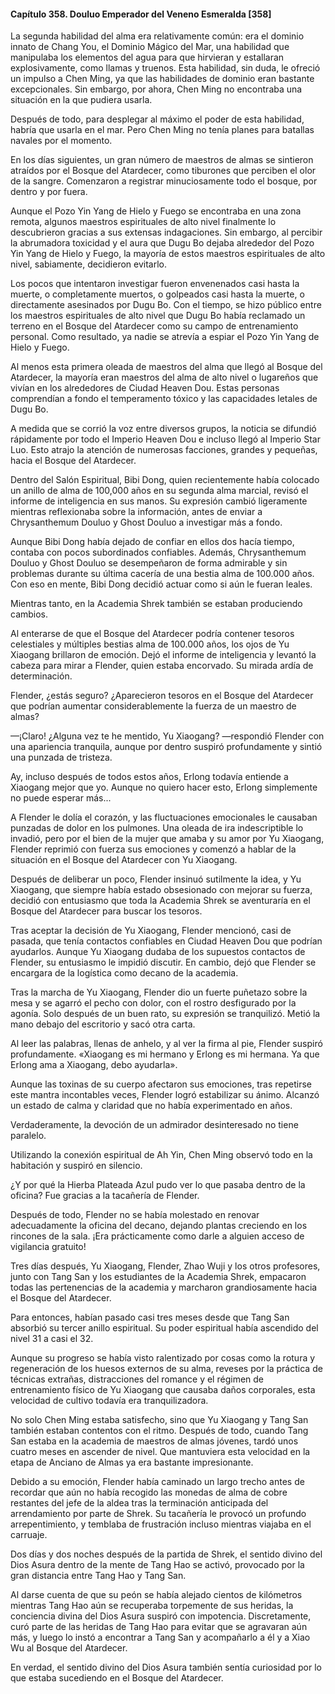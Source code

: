 
#### Capítulo 358. Douluo Emperador del Veneno Esmeralda [358]


La segunda habilidad del alma era relativamente común: era el dominio innato de Chang You, el Dominio Mágico del Mar, una habilidad que manipulaba los elementos del agua para que hirvieran y estallaran explosivamente, como llamas y truenos. Esta habilidad, sin duda, le ofreció un impulso a Chen Ming, ya que las habilidades de dominio eran bastante excepcionales. Sin embargo, por ahora, Chen Ming no encontraba una situación en la que pudiera usarla.

Después de todo, para desplegar al máximo el poder de esta habilidad, habría que usarla en el mar. Pero Chen Ming no tenía planes para batallas navales por el momento.

En los días siguientes, un gran número de maestros de almas se sintieron atraídos por el Bosque del Atardecer, como tiburones que perciben el olor de la sangre. Comenzaron a registrar minuciosamente todo el bosque, por dentro y por fuera.

Aunque el Pozo Yin Yang de Hielo y Fuego se encontraba en una zona remota, algunos maestros espirituales de alto nivel finalmente lo descubrieron gracias a sus extensas indagaciones. Sin embargo, al percibir la abrumadora toxicidad y el aura que Dugu Bo dejaba alrededor del Pozo Yin Yang de Hielo y Fuego, la mayoría de estos maestros espirituales de alto nivel, sabiamente, decidieron evitarlo.

Los pocos que intentaron investigar fueron envenenados casi hasta la muerte, o completamente muertos, o golpeados casi hasta la muerte, o directamente asesinados por Dugu Bo. Con el tiempo, se hizo público entre los maestros espirituales de alto nivel que Dugu Bo había reclamado un terreno en el Bosque del Atardecer como su campo de entrenamiento personal. Como resultado, ya nadie se atrevía a espiar el Pozo Yin Yang de Hielo y Fuego.

Al menos esta primera oleada de maestros del alma que llegó al Bosque del Atardecer, la mayoría eran maestros del alma de alto nivel o lugareños que vivían en los alrededores de Ciudad Heaven Dou. Estas personas comprendían a fondo el temperamento tóxico y las capacidades letales de Dugu Bo.

A medida que se corrió la voz entre diversos grupos, la noticia se difundió rápidamente por todo el Imperio Heaven Dou e incluso llegó al Imperio Star Luo. Esto atrajo la atención de numerosas facciones, grandes y pequeñas, hacia el Bosque del Atardecer.

Dentro del Salón Espiritual, Bibi Dong, quien recientemente había colocado un anillo de alma de 100,000 años en su segunda alma marcial, revisó el informe de inteligencia en sus manos. Su expresión cambió ligeramente mientras reflexionaba sobre la información, antes de enviar a Chrysanthemum Douluo y Ghost Douluo a investigar más a fondo.

Aunque Bibi Dong había dejado de confiar en ellos dos hacía tiempo, contaba con pocos subordinados confiables. Además, Chrysanthemum Douluo y Ghost Douluo se desempeñaron de forma admirable y sin problemas durante su última cacería de una bestia alma de 100.000 años. Con eso en mente, Bibi Dong decidió actuar como si aún le fueran leales.

Mientras tanto, en la Academia Shrek también se estaban produciendo cambios.

Al enterarse de que el Bosque del Atardecer podría contener tesoros celestiales y múltiples bestias alma de 100.000 años, los ojos de Yu Xiaogang brillaron de emoción. Dejó el informe de inteligencia y levantó la cabeza para mirar a Flender, quien estaba encorvado. Su mirada ardía de determinación.

Flender, ¿estás seguro? ¿Aparecieron tesoros en el Bosque del Atardecer que podrían aumentar considerablemente la fuerza de un maestro de almas?

—¡Claro! ¿Alguna vez te he mentido, Yu Xiaogang? —respondió Flender con una apariencia tranquila, aunque por dentro suspiró profundamente y sintió una punzada de tristeza.

Ay, incluso después de todos estos años, Erlong todavía entiende a Xiaogang mejor que yo. Aunque no quiero hacer esto, Erlong simplemente no puede esperar más...

A Flender le dolía el corazón, y las fluctuaciones emocionales le causaban punzadas de dolor en los pulmones. Una oleada de ira indescriptible lo invadió, pero por el bien de la mujer que amaba y su amor por Yu Xiaogang, Flender reprimió con fuerza sus emociones y comenzó a hablar de la situación en el Bosque del Atardecer con Yu Xiaogang.

Después de deliberar un poco, Flender insinuó sutilmente la idea, y Yu Xiaogang, que siempre había estado obsesionado con mejorar su fuerza, decidió con entusiasmo que toda la Academia Shrek se aventuraría en el Bosque del Atardecer para buscar los tesoros.

Tras aceptar la decisión de Yu Xiaogang, Flender mencionó, casi de pasada, que tenía contactos confiables en Ciudad Heaven Dou que podrían ayudarlos. Aunque Yu Xiaogang dudaba de los supuestos contactos de Flender, su entusiasmo le impidió discutir. En cambio, dejó que Flender se encargara de la logística como decano de la academia.

Tras la marcha de Yu Xiaogang, Flender dio un fuerte puñetazo sobre la mesa y se agarró el pecho con dolor, con el rostro desfigurado por la agonía. Solo después de un buen rato, su expresión se tranquilizó. Metió la mano debajo del escritorio y sacó otra carta.

Al leer las palabras, llenas de anhelo, y al ver la firma al pie, Flender suspiró profundamente. «Xiaogang es mi hermano y Erlong es mi hermana. Ya que Erlong ama a Xiaogang, debo ayudarla».

Aunque las toxinas de su cuerpo afectaron sus emociones, tras repetirse este mantra incontables veces, Flender logró estabilizar su ánimo. Alcanzó un estado de calma y claridad que no había experimentado en años.

Verdaderamente, la devoción de un admirador desinteresado no tiene paralelo.

Utilizando la conexión espiritual de Ah Yin, Chen Ming observó todo en la habitación y suspiró en silencio.

¿Y por qué la Hierba Plateada Azul pudo ver lo que pasaba dentro de la oficina? Fue gracias a la tacañería de Flender.

Después de todo, Flender no se había molestado en renovar adecuadamente la oficina del decano, dejando plantas creciendo en los rincones de la sala. ¡Era prácticamente como darle a alguien acceso de vigilancia gratuito!

Tres días después, Yu Xiaogang, Flender, Zhao Wuji y los otros profesores, junto con Tang San y los estudiantes de la Academia Shrek, empacaron todas las pertenencias de la academia y marcharon grandiosamente hacia el Bosque del Atardecer.

Para entonces, habían pasado casi tres meses desde que Tang San absorbió su tercer anillo espiritual. Su poder espiritual había ascendido del nivel 31 a casi el 32.

Aunque su progreso se había visto ralentizado por cosas como la rotura y regeneración de los huesos externos de su alma, reveses por la práctica de técnicas extrañas, distracciones del romance y el régimen de entrenamiento físico de Yu Xiaogang que causaba daños corporales, esta velocidad de cultivo todavía era tranquilizadora.

No solo Chen Ming estaba satisfecho, sino que Yu Xiaogang y Tang San también estaban contentos con el ritmo. Después de todo, cuando Tang San estaba en la academia de maestros de almas jóvenes, tardó unos cuatro meses en ascender de nivel. Que mantuviera esta velocidad en la etapa de Anciano de Almas ya era bastante impresionante.

Debido a su emoción, Flender había caminado un largo trecho antes de recordar que aún no había recogido las monedas de alma de cobre restantes del jefe de la aldea tras la terminación anticipada del arrendamiento por parte de Shrek. Su tacañería le provocó un profundo arrepentimiento, y temblaba de frustración incluso mientras viajaba en el carruaje.

Dos días y dos noches después de la partida de Shrek, el sentido divino del Dios Asura dentro de la mente de Tang Hao se activó, provocado por la gran distancia entre Tang Hao y Tang San.

Al darse cuenta de que su peón se había alejado cientos de kilómetros mientras Tang Hao aún se recuperaba torpemente de sus heridas, la conciencia divina del Dios Asura suspiró con impotencia. Discretamente, curó parte de las heridas de Tang Hao para evitar que se agravaran aún más, y luego lo instó a encontrar a Tang San y acompañarlo a él y a Xiao Wu al Bosque del Atardecer.

En verdad, el sentido divino del Dios Asura también sentía curiosidad por lo que estaba sucediendo en el Bosque del Atardecer.
